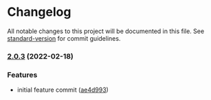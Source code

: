 # Changelog

All notable changes to this project will be documented in this file. See [standard-version](https://github.com/conventional-changelog/standard-version) for commit guidelines.

### [2.0.3](https://github.com/bandprotocol/bandchain.js/compare/v1.1.4...v2.0.3) (2022-02-18)


### Features

* initial feature commit ([ae4d993](https://github.com/bandprotocol/bandchain.js/commits/ae4d9935d9a4e19c588ee29dfe67b5d70eed9749))
